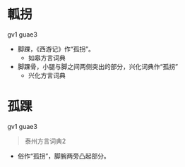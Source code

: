 # 軱拐
gv1 guae3
+ 脚踝，《西游记》作“孤拐”。
  * 如皋方言词典
+ 脚踝骨，小腿与脚之间两侧突出的部分，兴化词典作“孤拐”
  * 兴化方言词典

# 孤踝
gv1 guae3
> 泰州方言词典2
- 俗作“孤拐”，脚腕两旁凸起部分。
